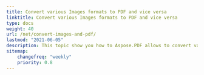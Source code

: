 ```yaml
---
title: Convert various Images formats to PDF and vice versa
linktitle: Convert various Images formats to PDF and vice versa
type: docs
weight: 40
url: /net/convert-images-and-pdf/
lastmod: "2021-06-05"
description: This topic show you how to Aspose.PDF allows to convert various images formats to PDF and vice versa
sitemap:
    changefreq: "weekly"
    priority: 0.8
---
```

